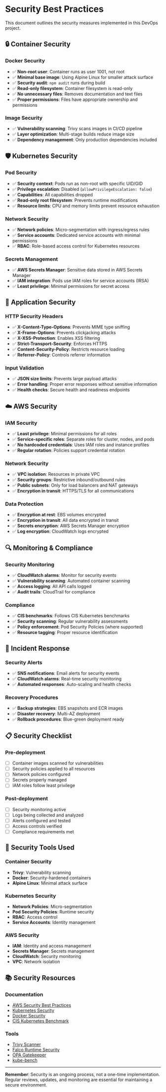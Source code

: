 # Security Best Practices

This document outlines the security measures implemented in this DevOps project.

## 🔒 Container Security

### **Docker Security**
- ✅ **Non-root user**: Container runs as user 1001, not root
- ✅ **Minimal base image**: Using Alpine Linux for smaller attack surface
- ✅ **Security audit**: `npm audit` runs during build
- ✅ **Read-only filesystem**: Container filesystem is read-only
- ✅ **No unnecessary files**: Removes documentation and text files
- ✅ **Proper permissions**: Files have appropriate ownership and permissions

### **Image Security**
- ✅ **Vulnerability scanning**: Trivy scans images in CI/CD pipeline
- ✅ **Layer optimization**: Multi-stage builds reduce image size
- ✅ **Dependency management**: Only production dependencies included

## 🛡️ Kubernetes Security

### **Pod Security**
- ✅ **Security context**: Pods run as non-root with specific UID/GID
- ✅ **Privilege escalation**: Disabled (`allowPrivilegeEscalation: false`)
- ✅ **Capabilities**: All capabilities dropped
- ✅ **Read-only root filesystem**: Prevents runtime modifications
- ✅ **Resource limits**: CPU and memory limits prevent resource exhaustion

### **Network Security**
- ✅ **Network policies**: Micro-segmentation with ingress/egress rules
- ✅ **Service accounts**: Dedicated service accounts with minimal permissions
- ✅ **RBAC**: Role-based access control for Kubernetes resources

### **Secrets Management**
- ✅ **AWS Secrets Manager**: Sensitive data stored in AWS Secrets Manager
- ✅ **IAM integration**: Pods use IAM roles for service accounts (IRSA)
- ✅ **Least privilege**: Minimal permissions for secret access

## 🔐 Application Security

### **HTTP Security Headers**
- ✅ **X-Content-Type-Options**: Prevents MIME type sniffing
- ✅ **X-Frame-Options**: Prevents clickjacking attacks
- ✅ **X-XSS-Protection**: Enables XSS filtering
- ✅ **Strict-Transport-Security**: Enforces HTTPS
- ✅ **Content-Security-Policy**: Restricts resource loading
- ✅ **Referrer-Policy**: Controls referrer information

### **Input Validation**
- ✅ **JSON size limits**: Prevents large payload attacks
- ✅ **Error handling**: Proper error responses without sensitive information
- ✅ **Health checks**: Secure health and readiness endpoints

## ☁️ AWS Security

### **IAM Security**
- ✅ **Least privilege**: Minimal permissions for all roles
- ✅ **Service-specific roles**: Separate roles for cluster, nodes, and pods
- ✅ **No hardcoded credentials**: Uses IAM roles and instance profiles
- ✅ **Regular rotation**: Policies support credential rotation

### **Network Security**
- ✅ **VPC isolation**: Resources in private VPC
- ✅ **Security groups**: Restrictive inbound/outbound rules
- ✅ **Public subnets**: Only for load balancers and NAT gateways
- ✅ **Encryption in transit**: HTTPS/TLS for all communications

### **Data Protection**
- ✅ **Encryption at rest**: EBS volumes encrypted
- ✅ **Encryption in transit**: All data encrypted in transit
- ✅ **Secrets encryption**: AWS Secrets Manager encryption
- ✅ **Log encryption**: CloudWatch logs encrypted

## 🔍 Monitoring & Compliance

### **Security Monitoring**
- ✅ **CloudWatch alarms**: Monitor for security events
- ✅ **Vulnerability scanning**: Automated container scanning
- ✅ **Access logging**: All API calls logged
- ✅ **Audit trails**: CloudTrail for compliance

### **Compliance**
- ✅ **CIS benchmarks**: Follows CIS Kubernetes benchmarks
- ✅ **Security scanning**: Regular vulnerability assessments
- ✅ **Policy enforcement**: Pod Security Policies (where supported)
- ✅ **Resource tagging**: Proper resource identification

## 🚨 Incident Response

### **Security Alerts**
- ✅ **SNS notifications**: Email alerts for security events
- ✅ **CloudWatch alarms**: Real-time security monitoring
- ✅ **Automated responses**: Auto-scaling and health checks

### **Recovery Procedures**
- ✅ **Backup strategies**: EBS snapshots and ECR images
- ✅ **Disaster recovery**: Multi-AZ deployment
- ✅ **Rollback procedures**: Blue-green deployment ready

## 📋 Security Checklist

### **Pre-deployment**
- [ ] Container images scanned for vulnerabilities
- [ ] Security policies applied to all resources
- [ ] Network policies configured
- [ ] Secrets properly managed
- [ ] IAM roles follow least privilege

### **Post-deployment**
- [ ] Security monitoring active
- [ ] Logs being collected and analyzed
- [ ] Alerts configured and tested
- [ ] Access controls verified
- [ ] Compliance requirements met

## 🔧 Security Tools Used

### **Container Security**
- **Trivy**: Vulnerability scanning
- **Docker**: Security-hardened containers
- **Alpine Linux**: Minimal attack surface

### **Kubernetes Security**
- **Network Policies**: Micro-segmentation
- **Pod Security Policies**: Runtime security
- **RBAC**: Access control
- **Service Accounts**: Identity management

### **AWS Security**
- **IAM**: Identity and access management
- **Secrets Manager**: Secrets management
- **CloudWatch**: Security monitoring
- **VPC**: Network isolation

## 📚 Security Resources

### **Documentation**
- [AWS Security Best Practices](https://aws.amazon.com/security/security-resources/)
- [Kubernetes Security](https://kubernetes.io/docs/concepts/security/)
- [Docker Security](https://docs.docker.com/engine/security/)
- [CIS Kubernetes Benchmark](https://www.cisecurity.org/benchmark/kubernetes)

### **Tools**
- [Trivy Scanner](https://trivy.dev/)
- [Falco Runtime Security](https://falco.org/)
- [OPA Gatekeeper](https://open-policy-agent.github.io/gatekeeper/)
- [kube-bench](https://github.com/aquasecurity/kube-bench)

---

**Remember**: Security is an ongoing process, not a one-time implementation. Regular reviews, updates, and monitoring are essential for maintaining a secure environment.
